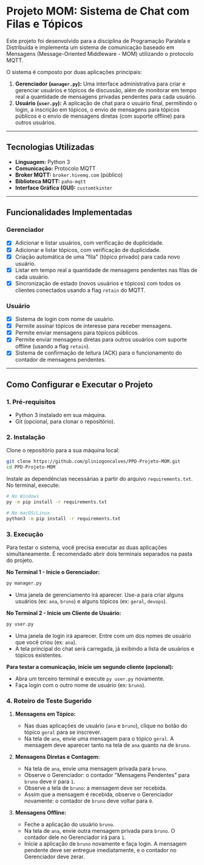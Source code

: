 # Projeto MOM: Sistema de Chat com Filas e Tópicos

Este projeto foi desenvolvido para a disciplina de Programação Paralela e Distribuída e implementa um sistema de comunicação baseado em Mensagens (Message-Oriented Middleware - MOM) utilizando o protocolo MQTT.

O sistema é composto por duas aplicações principais:
1.  **Gerenciador (`manager.py`):** Uma interface administrativa para criar e gerenciar usuários e tópicos de discussão, além de monitorar em tempo real a quantidade de mensagens privadas pendentes para cada usuário.
2.  **Usuário (`user.py`):** A aplicação de chat para o usuário final, permitindo o login, a inscrição em tópicos, o envio de mensagens para tópicos públicos e o envio de mensagens diretas (com suporte offline) para outros usuários.

---

## Tecnologias Utilizadas

* **Linguagem:** Python 3
* **Comunicação:** Protocolo MQTT
* **Broker MQTT:** `broker.hivemq.com` (público)
* **Biblioteca MQTT:** `paho-mqtt`
* **Interface Gráfica (GUI):** `customtkinter`

---

## Funcionalidades Implementadas

### Gerenciador
* [x] Adicionar e listar usuários, com verificação de duplicidade.
* [x] Adicionar e listar tópicos, com verificação de duplicidade.
* [x] Criação automática de uma "fila" (tópico privado) para cada novo usuário.
* [x] Listar em tempo real a quantidade de mensagens pendentes nas filas de cada usuário.
* [x] Sincronização de estado (novos usuários e tópicos) com todos os clientes conectados usando a flag `retain` do MQTT.

### Usuário
* [x] Sistema de login com nome de usuário.
* [x] Permite assinar tópicos de interesse para receber mensagens.
* [x] Permite enviar mensagens para tópicos públicos.
* [x] Permite enviar mensagens diretas para outros usuários com suporte offline (usando a flag `retain`).
* [x] Sistema de confirmação de leitura (ACK) para o funcionamento do contador de mensagens pendentes.

---

## Como Configurar e Executar o Projeto

### 1. Pré-requisitos

* Python 3 instalado em sua máquina.
* Git (opcional, para clonar o repositório).

### 2. Instalação

Clone o repositório para a sua máquina local:
```bash
git clone https://github.com/pliniogoncalves/PPD-Projeto-MOM.git
cd PPD-Projeto-MOM
```

Instale as dependências necessárias a partir do arquivo `requirements.txt`. No terminal, execute:
```bash
# No Windows
py -m pip install -r requirements.txt

# No macOS/Linux
python3 -m pip install -r requirements.txt
```

### 3. Execução

Para testar o sistema, você precisa executar as duas aplicações simultaneamente. É recomendado abrir dois terminais separados na pasta do projeto.

**No Terminal 1 - Inicie o Gerenciador:**
```bash
py manager.py
```
* Uma janela de gerenciamento irá aparecer. Use-a para criar alguns usuários (ex: `ana`, `bruno`) e alguns tópicos (ex: `geral`, `devops`).

**No Terminal 2 - Inicie um Cliente de Usuário:**
```bash
py user.py
```
* Uma janela de login irá aparecer. Entre com um dos nomes de usuário que você criou (ex: `ana`).
* A tela principal do chat será carregada, já exibindo a lista de usuários e tópicos existentes.

**Para testar a comunicação, inicie um segundo cliente (opcional):**
* Abra um terceiro terminal e execute `py user.py` novamente.
* Faça login com o outro nome de usuário (ex: `bruno`).

### 4. Roteiro de Teste Sugerido

1.  **Mensagens em Tópico:**
    * Nas duas aplicações de usuário (`ana` e `bruno`), clique no botão do tópico `geral` para se inscrever.
    * Na tela de `ana`, envie uma mensagem para o tópico `geral`. A mensagem deve aparecer tanto na tela de `ana` quanto na de `bruno`.

2.  **Mensagens Diretas e Contagem:**
    * Na tela de `ana`, envie uma mensagem privada para `bruno`.
    * Observe o Gerenciador: o contador "Mensagens Pendentes" para `bruno` deve ir para `1`.
    * Observe a tela de `bruno`: a mensagem deve ser recebida.
    * Assim que a mensagem é recebida, observe o Gerenciador novamente: o contador de `bruno` deve voltar para `0`.

3.  **Mensagens Offline:**
    * Feche a aplicação do usuário `bruno`.
    * Na tela de `ana`, envie outra mensagem privada para `bruno`. O contador dele no Gerenciador irá para `1`.
    * Inicie a aplicação de `bruno` novamente e faça login. A mensagem pendente deve ser entregue imediatamente, e o contador no Gerenciador deve zerar.